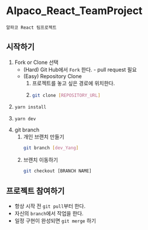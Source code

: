 # Alpaco_React_TeamProject

    알파코 React 팀프로젝트

## 시작하기

1. Fork or Clone 선택
   - (Hard) Git Hub에서 `Fork` 한다. - pull request 필요
   - (Easy) Repository Clone
     1. 프로젝트를 놓고 싶은 경로에 위치한다.
     2. ```Bash
        git clone [REPOSITORY_URL]
        ```
2. ```Bash
   yarn install
   ```
3. ```Bash
   yarn dev
   ```
4. git branch
   1. 개인 브랜치 만들기
      ```Bash
      git branch [dev_Yang]
      ```
   2. 브랜치 이동하기
      ```Bash
      git checkout [BRANCH NAME]
      ```

## 프로젝트 참여하기

- 항상 시작 전 `git pull`부터 한다.
- 자신의 `branch`에서 작업을 한다.
- 일정 구현이 완성되면 `git merge` 하기
